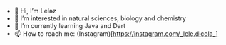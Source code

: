 - 👋 Hi, I’m Leləz
- 👀 I’m interested in natural sciences, biology and chemistry
- 🌱 I’m currently learning Java and Dart 
- 📫 How to reach me: (Instagram)[https://instagram.com/_lele.dicola_]

<!---
Di-Cola42/Di-Cola42 is a ✨ special ✨ repository because its `README.md` (this file) appears on your GitHub profile.
You can click the Preview link to take a look at your changes.
--->
